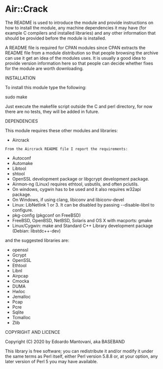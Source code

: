 Air::Crack
============

The README is used to introduce the module and provide instructions on
how to install the module, any machine dependencies it may have (for
example C compilers and installed libraries) and any other information
that should be provided before the module is installed.

A README file is required for CPAN modules since CPAN extracts the
README file from a module distribution so that people browsing the
archive can use it get an idea of the modules uses. It is usually a
good idea to provide version information here so that people can
decide whether fixes for the module are worth downloading.

INSTALLATION

To install this module type the following:

   sudo make

Just execute the makefile script outside the C and perl directory, for now there are no tests, they will be added in future.

DEPENDENCIES

This module requires these other modules and libraries:

  - Aircrack


`From the Aircrack README file I report the requirements:`

 * Autoconf
 * Automake
 * Libtool
 * shtool
 * OpenSSL development package or libgcrypt development package.
 * Airmon-ng (Linux) requires ethtool, usbutils, and often pciutils.
 * On windows, cygwin has to be used and it also requires w32api package.
 * On Windows, if using clang, libiconv and libiconv-devel
 * Linux: LibNetlink 1 or 3. It can be disabled by passing --disable-libnl to configure.
 * pkg-config (pkgconf on FreeBSD)
 * FreeBSD, OpenBSD, NetBSD, Solaris and OS X with macports: gmake
 * Linux/Cygwin: make and Standard C++ Library development package (Debian: libstdc++-dev)

and the suggested libraries are:

 *   openssl
 *   Gcrypt                      
 *   OpenSSL                     
 *   Ethtool                     
 *   Libnl                      
 *   Airpcap                     
 *   Cmocka                      
 *   DUMA                          
 *   Hwloc                         
 *   Jemalloc                    
 *   Pcap                        
 *   Pcre                       
 *   Sqlite                      
 *   Tcmalloc                    
 *   Zlib                        



COPYRIGHT AND LICENCE

Copyright (C) 2020 by Edoardo Mantovani, aka BASEBAND

This library is free software; you can redistribute it and/or modify
it under the same terms as Perl itself, either Perl version 5.8.8 or,
at your option, any later version of Perl 5 you may have available.


